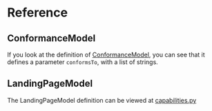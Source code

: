 # Reference

## ConformanceModel

If you look at the definition of [ConformanceModel](https://github.com/KNMI/edr-pydantic/blob/791c6f7dd3b55b1f8ba93989bbe97d0f38f76ba9/src/edr_pydantic/capabilities.py#L37), you can see that it defines a parameter `conformsTo`, with a list of strings.

## LandingPageModel

The LandingPageModel definition can be viewed at [capabilities.py](https://github.com/KNMI/edr-pydantic/blob/791c6f7dd3b55b1f8ba93989bbe97d0f38f76ba9/src/edr_pydantic/capabilities.py#L28)
